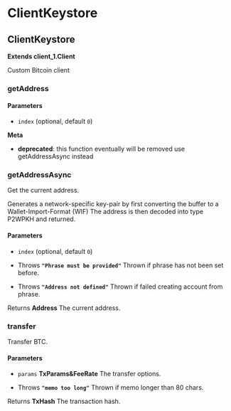 # ClientKeystore

<!-- Generated by documentation.js. Update this documentation by updating the source code. -->

## ClientKeystore

**Extends client_1.Client**

Custom Bitcoin client

### getAddress

#### Parameters

-   `index`   (optional, default `0`)

**Meta**

-   **deprecated**: this function eventually will be removed use getAddressAsync instead


### getAddressAsync

Get the current address.

Generates a network-specific key-pair by first converting the buffer to a Wallet-Import-Format (WIF)
The address is then decoded into type P2WPKH and returned.

#### Parameters

-   `index`   (optional, default `0`)


-   Throws **`"Phrase must be provided"`** Thrown if phrase has not been set before.
-   Throws **`"Address not defined"`** Thrown if failed creating account from phrase.

Returns **Address** The current address.

### transfer

Transfer BTC.

#### Parameters

-   `params` **TxParams&FeeRate** The transfer options.


-   Throws **`"memo too long"`** Thrown if memo longer than  80 chars.

Returns **TxHash** The transaction hash.
